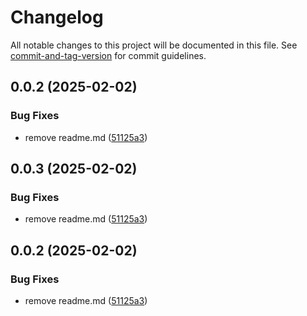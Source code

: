 # Changelog

All notable changes to this project will be documented in this file. See [commit-and-tag-version](https://github.com/absolute-version/commit-and-tag-version) for commit guidelines.

## 0.0.2 (2025-02-02)


### Bug Fixes

* remove readme.md ([51125a3](https://github.com/OdaNeo/miyabi-mail/commit/51125a3243bca2502adbe8650365efc9e7091502))

## 0.0.3 (2025-02-02)


### Bug Fixes

* remove readme.md ([51125a3](https://github.com/OdaNeo/miyabi-mail/commit/51125a3243bca2502adbe8650365efc9e7091502))

## 0.0.2 (2025-02-02)


### Bug Fixes

* remove readme.md ([51125a3](https://github.com/OdaNeo/miyabi-mail/commit/51125a3243bca2502adbe8650365efc9e7091502))
